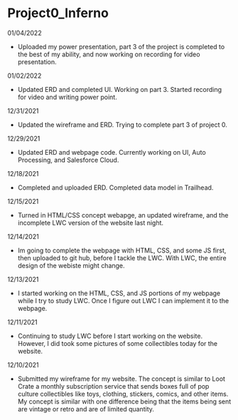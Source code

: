 # Project0_Inferno
01/04/2022
- Uploaded my power presentation, part 3 of the project is completed to the best of my ability, and now working on recording for video presentation.

01/02/2022
- Updated ERD and completed UI. Working on part 3. Started recording for video and writing power point. 

12/31/2021
- Updated the wireframe and ERD. Trying to complete part 3 of project 0.

12/29/2021
- Updated ERD and webpage code. Currently working on UI, Auto Processing, and Salesforce Cloud.

12/18/2021
- Completed and uploaded ERD. Completed data model in Trailhead.

12/15/2021
- Turned in HTML/CSS concept webapge, an updated wireframe, and the incomplete LWC version of the website last night.

12/14/2021
- Im going to complete the webpage with HTML, CSS, and some JS first, then uploaded to git hub, before I tackle the LWC. With LWC, the entire design of the webiste might change.

12/13/2021
- I started working on the HTML, CSS, and JS portions of my webpage while I try to study LWC. Once I figure out LWC I can implement it to the webpage.

12/11/2021
- Continuing to study LWC before I start working on the website. However, I did took some pictures of some collectibles today for the website.

12/10/2021
- Submitted my wireframe for my website.  The concept is similar to Loot Crate a monthly subscription service that sends boxes full of pop culture collectibles like toys, clothing, stickers, comics, and other items.  My concept is similar with one difference being that the items being sent are vintage or retro and are of limited quantity.
